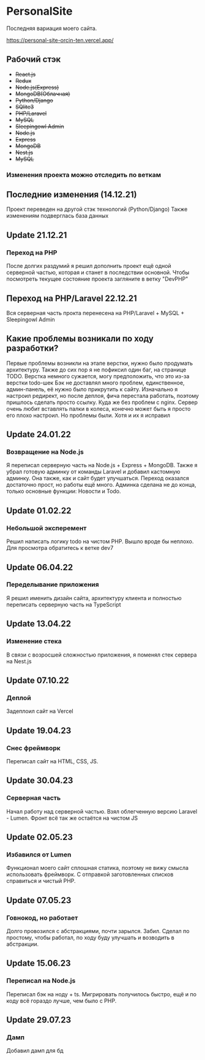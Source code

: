 # PersonalSite
Последняя вариация моего сайта.

https://personal-site-orcin-ten.vercel.app/

## Рабочий стэк
+ ~~React.js~~
+ ~~Redux~~
+ ~~Node.js(Express)~~
+ ~~MongoDB(Облачная)~~
+ ~~Python/Django~~
+ ~~SQlite3~~
+ ~~PHP/Laravel~~
+ ~~MySQL~~
+ ~~Sleepingowl Admin~~
+ ~~Node.js~~
+ ~~Express~~
+ ~~MongoDB~~
+ ~~Nest.js~~
+ ~~MySQL~~

### Изменения проекта можно отследить по веткам
## Последние изменения (14.12.21)
Проект переведен на другой стэк технологий (Python/Django)
Также изменениям подверглась база данных

## Update 21.12.21
### Переход на PHP
После долгих раздумий я решил дополнить проект ещё одной серверной частью, которая и станет в последствии основной.
Чтобы посмотреть текущее состояние проекта загляните в ветку "DevPHP"

## Переход на PHP/Laravel 22.12.21
Вся серверная часть прокта перенесена на PHP/Laravel + MySQL + Sleepingowl Admin

## Какие проблемы возникали по ходу разработки?
Первые проблемы возникли на этапе верстки, нужно было продумать архитектуру.
Также до сих пор я не пофиксил один баг, на странице TODO. Верстка немного сужается, могу предположить, что это из-за верстки todo-шек
Бэк не доставлял много проблем, единственное, админ-панель, её нужно было прикрутить к сайту.  Изначально я настроил редирект, но после деплоя, фича перестала работать, поэтому пришлось сделать просто ссылку.
Куда же без проблем с nginx. Сервер очень любит вставлять палки в колеса, конечно может быть я просто его плохо настроил. Но проблемы были. Хотя и их я исправил 

## Update 24.01.22
### Возвращение на Node.js
Я переписал серверную часть на Node.js + Express + MongoDB. Также я убрал готовую админку от команды Laravel и добавил кастомную админку.
Она также, как и сайт будет улучшаться. Переход оказался достаточно прост, но работы ещё много. Админка сделана не до конца, только основные функции:
Новости и Todo.

## Update 01.02.22
### Небольшой эксперемент
Решил написать логику todo на чистом PHP. Вышло вроде бы неплохо. Для просмотра обратитесь к ветке dev7

## Update 06.04.22
### Переделывание приложения
Я решил именить дизайн сайта, архитектуру клиента и полностью переписать серверную часть на TypeScript

## Update 13.04.22
### Изменение стека
В связи с возросшей сложностью приложения, я поменял стек сервера на Nest.js

## Update 07.10.22
### Деплой
Задеплоил сайт на Vercel

## Update 19.04.23
### Снес фреймворк
Переписал сайт на HTML, CSS, JS. 


## Update 30.04.23
### Серверная часть
Начал работу над серверной частью. Взял облегченную версию Laravel - Lumen. Фронт всё так же остаётся на чистом JS

## Update 02.05.23
### Избавился от Lumen
Функционал моего сайт сплошная статика, поэтому не вижу смысла использовать фреймворк. С отправкой заготовленных списков справиться и чистый PHP.

## Update 07.05.23
### Говнокод, но работает
Долго провозился с абстракциями, почти зарылся. Забил. Сделал по простому, чтобы работал, по ходу буду улучшать и возводить в абстракции.

## Update 15.06.23
### Переписал на Node.js
Переписал бэк на ноду + ts. Мигрировать получилось быстро, ещё и по коду всё гораздо лучше, чем было с PHP.

## Update 29.07.23
### Дамп
Добавил дамп для бд
